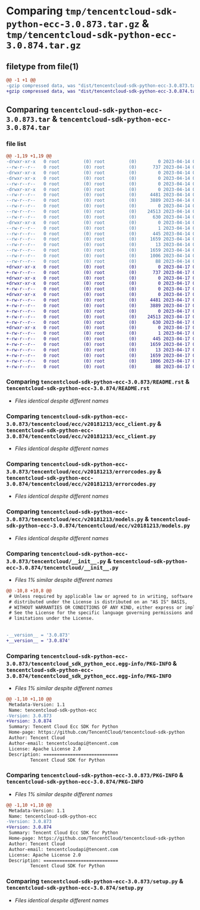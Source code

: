 # Comparing `tmp/tencentcloud-sdk-python-ecc-3.0.873.tar.gz` & `tmp/tencentcloud-sdk-python-ecc-3.0.874.tar.gz`

## filetype from file(1)

```diff
@@ -1 +1 @@
-gzip compressed data, was "dist/tencentcloud-sdk-python-ecc-3.0.873.tar", last modified: Fri Apr 14 00:36:22 2023, max compression
+gzip compressed data, was "dist/tencentcloud-sdk-python-ecc-3.0.874.tar", last modified: Mon Apr 17 00:28:56 2023, max compression
```

## Comparing `tencentcloud-sdk-python-ecc-3.0.873.tar` & `tencentcloud-sdk-python-ecc-3.0.874.tar`

### file list

```diff
@@ -1,19 +1,19 @@
-drwxr-xr-x   0 root         (0) root         (0)        0 2023-04-14 00:36:22.000000 tencentcloud-sdk-python-ecc-3.0.873/
--rw-r--r--   0 root         (0) root         (0)      737 2023-04-14 00:36:22.000000 tencentcloud-sdk-python-ecc-3.0.873/README.rst
-drwxr-xr-x   0 root         (0) root         (0)        0 2023-04-14 00:36:22.000000 tencentcloud-sdk-python-ecc-3.0.873/tencentcloud/
-drwxr-xr-x   0 root         (0) root         (0)        0 2023-04-14 00:36:22.000000 tencentcloud-sdk-python-ecc-3.0.873/tencentcloud/ecc/
--rw-r--r--   0 root         (0) root         (0)        0 2023-04-14 00:36:22.000000 tencentcloud-sdk-python-ecc-3.0.873/tencentcloud/ecc/__init__.py
-drwxr-xr-x   0 root         (0) root         (0)        0 2023-04-14 00:36:22.000000 tencentcloud-sdk-python-ecc-3.0.873/tencentcloud/ecc/v20181213/
--rw-r--r--   0 root         (0) root         (0)     4481 2023-04-14 00:36:22.000000 tencentcloud-sdk-python-ecc-3.0.873/tencentcloud/ecc/v20181213/ecc_client.py
--rw-r--r--   0 root         (0) root         (0)     3889 2023-04-14 00:36:22.000000 tencentcloud-sdk-python-ecc-3.0.873/tencentcloud/ecc/v20181213/errorcodes.py
--rw-r--r--   0 root         (0) root         (0)        0 2023-04-14 00:36:22.000000 tencentcloud-sdk-python-ecc-3.0.873/tencentcloud/ecc/v20181213/__init__.py
--rw-r--r--   0 root         (0) root         (0)    24513 2023-04-14 00:36:22.000000 tencentcloud-sdk-python-ecc-3.0.873/tencentcloud/ecc/v20181213/models.py
--rw-r--r--   0 root         (0) root         (0)      630 2023-04-14 00:36:22.000000 tencentcloud-sdk-python-ecc-3.0.873/tencentcloud/__init__.py
-drwxr-xr-x   0 root         (0) root         (0)        0 2023-04-14 00:36:22.000000 tencentcloud-sdk-python-ecc-3.0.873/tencentcloud_sdk_python_ecc.egg-info/
--rw-r--r--   0 root         (0) root         (0)        1 2023-04-14 00:36:22.000000 tencentcloud-sdk-python-ecc-3.0.873/tencentcloud_sdk_python_ecc.egg-info/dependency_links.txt
--rw-r--r--   0 root         (0) root         (0)      445 2023-04-14 00:36:22.000000 tencentcloud-sdk-python-ecc-3.0.873/tencentcloud_sdk_python_ecc.egg-info/SOURCES.txt
--rw-r--r--   0 root         (0) root         (0)     1659 2023-04-14 00:36:22.000000 tencentcloud-sdk-python-ecc-3.0.873/tencentcloud_sdk_python_ecc.egg-info/PKG-INFO
--rw-r--r--   0 root         (0) root         (0)       13 2023-04-14 00:36:22.000000 tencentcloud-sdk-python-ecc-3.0.873/tencentcloud_sdk_python_ecc.egg-info/top_level.txt
--rw-r--r--   0 root         (0) root         (0)     1659 2023-04-14 00:36:22.000000 tencentcloud-sdk-python-ecc-3.0.873/PKG-INFO
--rw-r--r--   0 root         (0) root         (0)     1006 2023-04-14 00:36:22.000000 tencentcloud-sdk-python-ecc-3.0.873/setup.py
--rw-r--r--   0 root         (0) root         (0)       88 2023-04-14 00:36:22.000000 tencentcloud-sdk-python-ecc-3.0.873/setup.cfg
+drwxr-xr-x   0 root         (0) root         (0)        0 2023-04-17 00:28:56.000000 tencentcloud-sdk-python-ecc-3.0.874/
+-rw-r--r--   0 root         (0) root         (0)      737 2023-04-17 00:28:56.000000 tencentcloud-sdk-python-ecc-3.0.874/README.rst
+drwxr-xr-x   0 root         (0) root         (0)        0 2023-04-17 00:28:56.000000 tencentcloud-sdk-python-ecc-3.0.874/tencentcloud/
+drwxr-xr-x   0 root         (0) root         (0)        0 2023-04-17 00:28:56.000000 tencentcloud-sdk-python-ecc-3.0.874/tencentcloud/ecc/
+-rw-r--r--   0 root         (0) root         (0)        0 2023-04-17 00:28:56.000000 tencentcloud-sdk-python-ecc-3.0.874/tencentcloud/ecc/__init__.py
+drwxr-xr-x   0 root         (0) root         (0)        0 2023-04-17 00:28:56.000000 tencentcloud-sdk-python-ecc-3.0.874/tencentcloud/ecc/v20181213/
+-rw-r--r--   0 root         (0) root         (0)     4481 2023-04-17 00:28:56.000000 tencentcloud-sdk-python-ecc-3.0.874/tencentcloud/ecc/v20181213/ecc_client.py
+-rw-r--r--   0 root         (0) root         (0)     3889 2023-04-17 00:28:56.000000 tencentcloud-sdk-python-ecc-3.0.874/tencentcloud/ecc/v20181213/errorcodes.py
+-rw-r--r--   0 root         (0) root         (0)        0 2023-04-17 00:28:56.000000 tencentcloud-sdk-python-ecc-3.0.874/tencentcloud/ecc/v20181213/__init__.py
+-rw-r--r--   0 root         (0) root         (0)    24513 2023-04-17 00:28:56.000000 tencentcloud-sdk-python-ecc-3.0.874/tencentcloud/ecc/v20181213/models.py
+-rw-r--r--   0 root         (0) root         (0)      630 2023-04-17 00:28:56.000000 tencentcloud-sdk-python-ecc-3.0.874/tencentcloud/__init__.py
+drwxr-xr-x   0 root         (0) root         (0)        0 2023-04-17 00:28:56.000000 tencentcloud-sdk-python-ecc-3.0.874/tencentcloud_sdk_python_ecc.egg-info/
+-rw-r--r--   0 root         (0) root         (0)        1 2023-04-17 00:28:56.000000 tencentcloud-sdk-python-ecc-3.0.874/tencentcloud_sdk_python_ecc.egg-info/dependency_links.txt
+-rw-r--r--   0 root         (0) root         (0)      445 2023-04-17 00:28:56.000000 tencentcloud-sdk-python-ecc-3.0.874/tencentcloud_sdk_python_ecc.egg-info/SOURCES.txt
+-rw-r--r--   0 root         (0) root         (0)     1659 2023-04-17 00:28:56.000000 tencentcloud-sdk-python-ecc-3.0.874/tencentcloud_sdk_python_ecc.egg-info/PKG-INFO
+-rw-r--r--   0 root         (0) root         (0)       13 2023-04-17 00:28:56.000000 tencentcloud-sdk-python-ecc-3.0.874/tencentcloud_sdk_python_ecc.egg-info/top_level.txt
+-rw-r--r--   0 root         (0) root         (0)     1659 2023-04-17 00:28:56.000000 tencentcloud-sdk-python-ecc-3.0.874/PKG-INFO
+-rw-r--r--   0 root         (0) root         (0)     1006 2023-04-17 00:28:56.000000 tencentcloud-sdk-python-ecc-3.0.874/setup.py
+-rw-r--r--   0 root         (0) root         (0)       88 2023-04-17 00:28:56.000000 tencentcloud-sdk-python-ecc-3.0.874/setup.cfg
```

### Comparing `tencentcloud-sdk-python-ecc-3.0.873/README.rst` & `tencentcloud-sdk-python-ecc-3.0.874/README.rst`

 * *Files identical despite different names*

### Comparing `tencentcloud-sdk-python-ecc-3.0.873/tencentcloud/ecc/v20181213/ecc_client.py` & `tencentcloud-sdk-python-ecc-3.0.874/tencentcloud/ecc/v20181213/ecc_client.py`

 * *Files identical despite different names*

### Comparing `tencentcloud-sdk-python-ecc-3.0.873/tencentcloud/ecc/v20181213/errorcodes.py` & `tencentcloud-sdk-python-ecc-3.0.874/tencentcloud/ecc/v20181213/errorcodes.py`

 * *Files identical despite different names*

### Comparing `tencentcloud-sdk-python-ecc-3.0.873/tencentcloud/ecc/v20181213/models.py` & `tencentcloud-sdk-python-ecc-3.0.874/tencentcloud/ecc/v20181213/models.py`

 * *Files identical despite different names*

### Comparing `tencentcloud-sdk-python-ecc-3.0.873/tencentcloud/__init__.py` & `tencentcloud-sdk-python-ecc-3.0.874/tencentcloud/__init__.py`

 * *Files 1% similar despite different names*

```diff
@@ -10,8 +10,8 @@
 # Unless required by applicable law or agreed to in writing, software
 # distributed under the License is distributed on an "AS IS" BASIS,
 # WITHOUT WARRANTIES OR CONDITIONS OF ANY KIND, either express or implied.
 # See the License for the specific language governing permissions and
 # limitations under the License.
 
 
-__version__ = '3.0.873'
+__version__ = '3.0.874'
```

### Comparing `tencentcloud-sdk-python-ecc-3.0.873/tencentcloud_sdk_python_ecc.egg-info/PKG-INFO` & `tencentcloud-sdk-python-ecc-3.0.874/tencentcloud_sdk_python_ecc.egg-info/PKG-INFO`

 * *Files 1% similar despite different names*

```diff
@@ -1,10 +1,10 @@
 Metadata-Version: 1.1
 Name: tencentcloud-sdk-python-ecc
-Version: 3.0.873
+Version: 3.0.874
 Summary: Tencent Cloud Ecc SDK for Python
 Home-page: https://github.com/TencentCloud/tencentcloud-sdk-python
 Author: Tencent Cloud
 Author-email: tencentcloudapi@tencent.com
 License: Apache License 2.0
 Description: ============================
         Tencent Cloud SDK for Python
```

### Comparing `tencentcloud-sdk-python-ecc-3.0.873/PKG-INFO` & `tencentcloud-sdk-python-ecc-3.0.874/PKG-INFO`

 * *Files 1% similar despite different names*

```diff
@@ -1,10 +1,10 @@
 Metadata-Version: 1.1
 Name: tencentcloud-sdk-python-ecc
-Version: 3.0.873
+Version: 3.0.874
 Summary: Tencent Cloud Ecc SDK for Python
 Home-page: https://github.com/TencentCloud/tencentcloud-sdk-python
 Author: Tencent Cloud
 Author-email: tencentcloudapi@tencent.com
 License: Apache License 2.0
 Description: ============================
         Tencent Cloud SDK for Python
```

### Comparing `tencentcloud-sdk-python-ecc-3.0.873/setup.py` & `tencentcloud-sdk-python-ecc-3.0.874/setup.py`

 * *Files identical despite different names*

